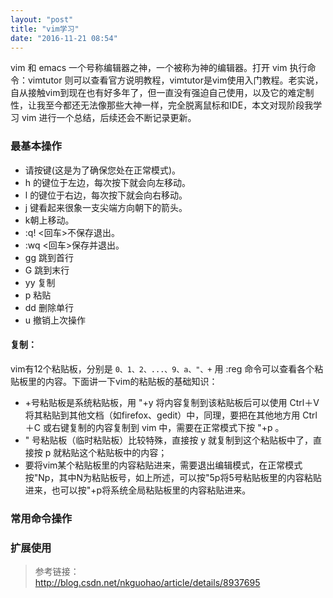 ```yaml
---
layout: "post"
title: "vim学习"
date: "2016-11-21 08:54"
---
```


vim 和 emacs 一个号称编辑器之神，一个被称为神的编辑器。打开 vim 执行命令：vimtutor 则可以查看官方说明教程，vimtutor是vim使用入门教程。老实说，自从接触vim到现在也有好多年了，但一直没有强迫自己使用，以及它的难定制性，让我至今都还无法像那些大神一样，完全脱离鼠标和IDE，本文对现阶段我学习 vim 进行一个总结，后续还会不断记录更新。

### 最基本操作

- 请按<ESC>键(这是为了确保您处在正常模式)。
- h 的键位于左边，每次按下就会向左移动。
- l 的键位于右边，每次按下就会向右移动。
- j 键看起来很象一支尖端方向朝下的箭头。
- k朝上移动。
- :q! <回车>不保存退出。
- :wq <回车>保存并退出。
- gg 跳到首行
- G 跳到末行
- yy 复制
- p 粘贴
- dd 删除单行
- u 撤销上次操作

#### 复制：

vim有12个粘贴板，分别是 `0、1、2、...、9、a、"、+` 用 :reg 命令可以查看各个粘贴板里的内容。下面讲一下vim的粘贴板的基础知识：

- +号粘贴板是系统粘贴板，用 "+y 将内容复制到该粘贴板后可以使用 Ctrl＋V 将其粘贴到其他文档（如firefox、gedit）中，同理，要把在其他地方用 Ctrl＋C 或右键复制的内容复制到 vim 中，需要在正常模式下按 "+p 。
- " 号粘贴板（临时粘贴板）比较特殊，直接按 y 就复制到这个粘贴板中了，直接按 p 就粘贴这个粘贴板中的内容；
- 要将vim某个粘贴板里的内容粘贴进来，需要退出编辑模式，在正常模式按"Np，其中N为粘贴板号，如上所述，可以按"5p将5号粘贴板里的内容粘贴进来，也可以按"+p将系统全局粘贴板里的内容粘贴进来。


<!-- more -->

### 常用命令操作




### 扩展使用


> 参考链接：  
> http://blog.csdn.net/nkguohao/article/details/8937695  
